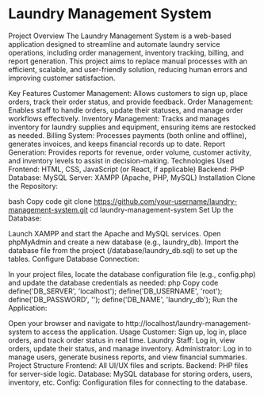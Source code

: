 <h1>Laundry Management System</h1>

Project Overview
The Laundry Management System is a web-based application designed to streamline and automate laundry service operations, including order management, inventory tracking, billing, and report generation. This project aims to replace manual processes with an efficient, scalable, and user-friendly solution, reducing human errors and improving customer satisfaction.

Key Features
Customer Management: Allows customers to sign up, place orders, track their order status, and provide feedback.
Order Management: Enables staff to handle orders, update their statuses, and manage order workflows effectively.
Inventory Management: Tracks and manages inventory for laundry supplies and equipment, ensuring items are restocked as needed.
Billing System: Processes payments (both online and offline), generates invoices, and keeps financial records up to date.
Report Generation: Provides reports for revenue, order volume, customer activity, and inventory levels to assist in decision-making.
Technologies Used
Frontend: HTML, CSS, JavaScript (or React, if applicable)
Backend: PHP
Database: MySQL
Server: XAMPP (Apache, PHP, MySQL)
Installation
Clone the Repository:

bash
Copy code
git clone https://github.com/your-username/laundry-management-system.git
cd laundry-management-system
Set Up the Database:

Launch XAMPP and start the Apache and MySQL services.
Open phpMyAdmin and create a new database (e.g., laundry_db).
Import the database file from the project (/database/laundry_db.sql) to set up the tables.
Configure Database Connection:

In your project files, locate the database configuration file (e.g., config.php) and update the database credentials as needed:
php
Copy code
define('DB_SERVER', 'localhost');
define('DB_USERNAME', 'root');
define('DB_PASSWORD', '');
define('DB_NAME', 'laundry_db');
Run the Application:

Open your browser and navigate to http://localhost/laundry-management-system to access the application.
Usage
Customer: Sign up, log in, place orders, and track order status in real time.
Laundry Staff: Log in, view orders, update their status, and manage inventory.
Administrator: Log in to manage users, generate business reports, and view financial summaries.
Project Structure
Frontend: All UI/UX files and scripts.
Backend: PHP files for server-side logic.
Database: MySQL database for storing orders, users, inventory, etc.
Config: Configuration files for connecting to the database.
